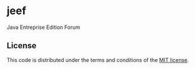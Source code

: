 jeef
====

Java Entreprise Edition Forum

## License

This code is distributed under the terms and conditions of the [MIT license](LICENSE).
